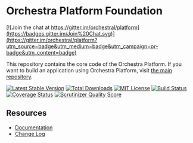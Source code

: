 Orchestra Platform Foundation
==============

[![Join the chat at https://gitter.im/orchestral/platform](https://badges.gitter.im/Join%20Chat.svg)](https://gitter.im/orchestral/platform?utm_source=badge&utm_medium=badge&utm_campaign=pr-badge&utm_content=badge)

This repository contains the core code of the Orchestra Platform. If you want to build an application using Orchestra Platform, visit [the main repository](https://github.com/orchestral/platform).

[![Latest Stable Version](https://img.shields.io/github/release/orchestral/foundation.svg?style=flat-square)](https://packagist.org/packages/orchestra/foundation)
[![Total Downloads](https://img.shields.io/packagist/dt/orchestra/foundation.svg?style=flat-square)](https://packagist.org/packages/orchestra/foundation)
[![MIT License](https://img.shields.io/packagist/l/orchestra/foundation.svg?style=flat-square)](https://packagist.org/packages/orchestra/foundation)
[![Build Status](https://img.shields.io/travis/orchestral/foundation/3.4.svg?style=flat-square)](https://travis-ci.org/orchestral/foundation)
[![Coverage Status](https://img.shields.io/coveralls/orchestral/foundation/3.4.svg?style=flat-square)](https://coveralls.io/r/orchestral/foundation?branch=3.4)
[![Scrutinizer Quality Score](https://img.shields.io/scrutinizer/g/orchestral/foundation/3.4.svg?style=flat-square)](https://scrutinizer-ci.com/g/orchestral/foundation/)

## Resources

* [Documentation](http://orchestraplatform.com/docs/latest)
* [Change Log](http://orchestraplatform.com/docs/latest/components/foundation/changes#v3-4)
